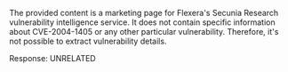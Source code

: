 The provided content is a marketing page for Flexera's Secunia Research vulnerability intelligence service. It does not contain specific information about CVE-2004-1405 or any other particular vulnerability. Therefore, it's not possible to extract vulnerability details.

Response: UNRELATED